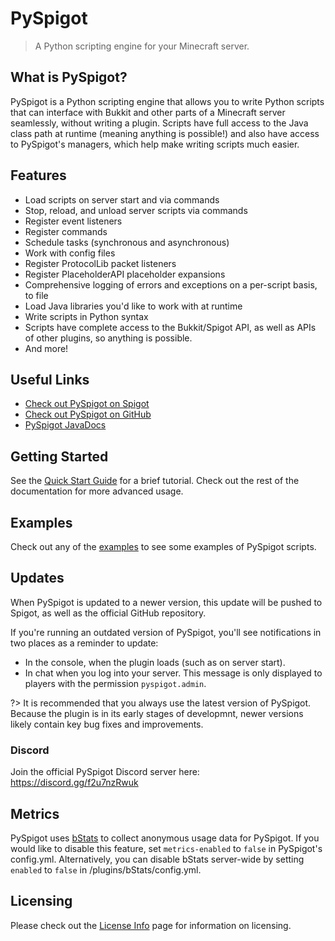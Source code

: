 # PySpigot

> A Python scripting engine for your Minecraft server.

## What is PySpigot?

PySpigot is a Python scripting engine that allows you to write Python scripts that can interface with Bukkit and other parts of a Minecraft server seamlessly, without writing a plugin. Scripts have full access to the Java class path at runtime (meaning anything is possible!) and also have access to PySpigot's managers, which help make writing scripts much easier.

## Features

- Load scripts on server start and via commands
- Stop, reload, and unload server scripts via commands
- Register event listeners
- Register commands
- Schedule tasks (synchronous and asynchronous)
- Work with config files
- Register ProtocolLib packet listeners
- Register PlaceholderAPI placeholder expansions
- Comprehensive logging of errors and exceptions on a per-script basis, to file
- Load Java libraries you'd like to work with at runtime
- Write scripts in Python syntax
- Scripts have complete access to the Bukkit/Spigot API, as well as APIs of other plugins, so anything is possible.
- And more!

## Useful Links

- [Check out PySpigot on Spigot](https://www.spigotmc.org/resources/pyspigot.111006/)
- [Check out PySpigot on GitHub](https://github.com/magicmq/pyspigot)
- [PySpigot JavaDocs](https://javadocs.magicmq.dev/pyspigot/)

## Getting Started

See the [Quick Start Guide](quickstart.md) for a brief tutorial. Check out the rest of the documentation for more advanced usage.

## Examples

Check out any of the [examples](examples.md) to see some examples of PySpigot scripts.

## Updates

When PySpigot is updated to a newer version, this update will be pushed to Spigot, as well as the official GitHub repository.

If you're running an outdated version of PySpigot, you'll see notifications in two places as a reminder to update:

- In the console, when the plugin loads (such as on server start).
- In chat when you log into your server. This message is only displayed to players with the permission `pyspigot.admin`.

?> It is recommended that you always use the latest version of PySpigot. Because the plugin is in its early stages of developmnt, newer versions likely contain key bug fixes and improvements.

### Discord

Join the official PySpigot Discord server here: https://discord.gg/f2u7nzRwuk

## Metrics

PySpigot uses [bStats](https://bstats.org/) to collect anonymous usage data for PySpigot. If you would like to disable this feature, set `metrics-enabled` to `false` in PySpigot's config.yml. Alternatively, you can disable bStats server-wide by setting `enabled` to `false` in /plugins/bStats/config.yml.

## Licensing

Please check out the [License Info](#license.md) page for information on licensing.